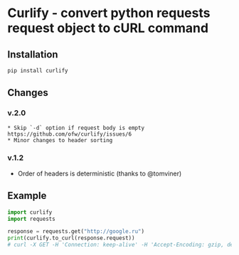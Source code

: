 # Curlify - convert python requests request object to cURL command

## Installation
```sh
pip install curlify
```

## Changes

### v.2.0
    * Skip `-d` option if request body is empty https://github.com/ofw/curlify/issues/6
    * Minor changes to header sorting

### v.1.2
   * Order of headers is deterministic (thanks to @tomviner)

## Example

```py
import curlify
import requests

response = requests.get("http://google.ru")
print(curlify.to_curl(response.request))
# curl -X GET -H 'Connection: keep-alive' -H 'Accept-Encoding: gzip, deflate' -H 'Accept: */*' -H 'User-Agent: python-requests/2.7.0 CPython/2.7.11 Darwin/15.6.0' -d '' 'http://www.google.ru/'
```
